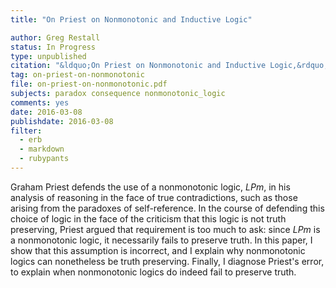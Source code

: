 ```yaml
---
title: "On Priest on Nonmonotonic and Inductive Logic"

author: Greg Restall
status: In Progress
type: unpublished
citation: "&ldquo;On Priest on Nonmonotonic and Inductive Logic,&rdquo; to appear in <em>Thought</em>."
tag: on-priest-on-nonmonotonic
file: on-priest-on-nonmonotonic.pdf
subjects: paradox consequence nonmonotonic_logic 
comments: yes
date: 2016-03-08
publishdate: 2016-03-08
filter:
  - erb
  - markdown
  - rubypants
---
```

Graham Priest defends the use of a nonmonotonic logic, _LPm_, in his analysis of reasoning in the face of true contradictions, such as those arising from the paradoxes of self-reference. In the course of defending this choice of logic in the face of the criticism that this logic is not truth preserving, Priest argued that requirement is too much to ask: since _LPm_ is a nonmonotonic logic, it necessarily fails to preserve truth. In this paper, I show that this assumption is incorrect, and I explain why nonmonotonic logics can nonetheless be truth preserving. Finally, I diagnose Priest's error, to explain when nonmonotonic logics do indeed fail to preserve truth.
